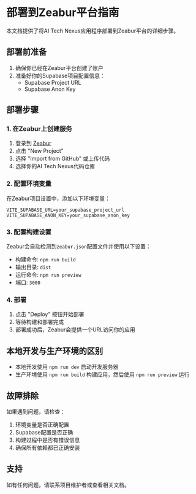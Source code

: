 # 部署到Zeabur平台指南

本文档提供了将AI Tech Nexus应用程序部署到Zeabur平台的详细步骤。

## 部署前准备

1. 确保你已经在Zeabur平台创建了账户
2. 准备好你的Supabase项目配置信息：
   - Supabase Project URL
   - Supabase Anon Key

## 部署步骤

### 1. 在Zeabur上创建服务

1. 登录到 [Zeabur](https://zeabur.com)
2. 点击 "New Project"
3. 选择 "Import from GitHub" 或上传代码
4. 选择你的AI Tech Nexus代码仓库

### 2. 配置环境变量

在Zeabur项目设置中，添加以下环境变量：

```
VITE_SUPABASE_URL=your_supabase_project_url
VITE_SUPABASE_ANON_KEY=your_supabase_anon_key
```

### 3. 配置构建设置

Zeabur会自动检测到`zeabur.json`配置文件并使用以下设置：

- 构建命令: `npm run build`
- 输出目录: `dist`
- 运行命令: `npm run preview`
- 端口: `3000`

### 4. 部署

1. 点击 "Deploy" 按钮开始部署
2. 等待构建和部署完成
3. 部署成功后，Zeabur会提供一个URL访问你的应用

## 本地开发与生产环境的区别

- 本地开发使用 `npm run dev` 启动开发服务器
- 生产环境使用 `npm run build` 构建应用，然后使用 `npm run preview` 运行

## 故障排除

如果遇到问题，请检查：

1. 环境变量是否正确配置
2. Supabase配置是否正确
3. 构建过程中是否有错误信息
4. 确保所有依赖都已正确安装

## 支持

如有任何问题，请联系项目维护者或查看相关文档。
